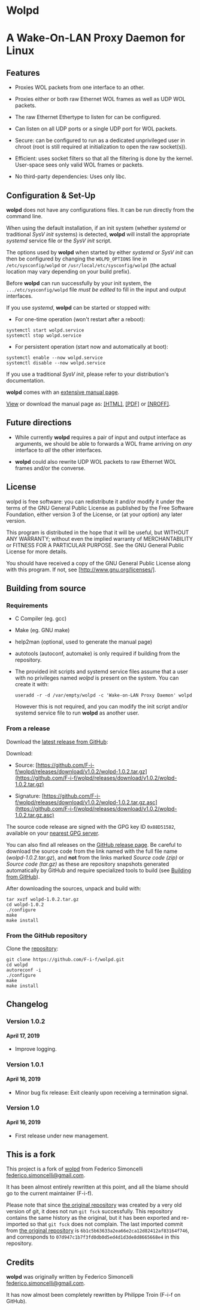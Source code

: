 Wolpd
=====
A Wake-On-LAN Proxy Daemon for Linux
====================================

## Features

* Proxies WOL packets from one interface to an other.

* Proxies either or both raw Ethernet WOL frames as well as UDP WOL
  packets.

* The raw Ethernet Ethertype to listen for can be configured.

* Can listen on all UDP ports or a single UDP port for WOL packets.

* Secure: can be configured to run as a dedicated unprivileged user in
  chroot (root is still required at initialization to open the raw
  socket(s)).

* Efficient: uses socket filters so that all the filtering is done by
  the kernel.  User-space sees only valid WOL frames or packets.

* No third-party dependencies: Uses only libc.

## Configuration & Set-Up

**wolpd** does not have any configurations files.  It can be run
directly from the command line.

When using the default installation, if an init system (whether
_systemd_ or traditional _SysV init_ systems) is detected, **wolpd** will
install the appropriate _systemd_ service file or the _SysV init_ script.

The options used by **wolpd** when started by either _systemd_ or
_SysV init_ can then be configured by changing the `WOLPD_OPTIONS`
line in `/etc/sysconfig/wolpd` or `/usr/local/etc/sysconfig/wolpd`
(the actual location may vary depending on your build prefix).

Before **wolpd** can run successfully by your init system, the
`.../etc/sysconfig/wolpd` file *must be edited* to fill in the input
and output interfaces.

If you use _systemd_, **wolpd** can be started or stopped with:

* For one-time operation (won't restart after a reboot):
``` shell
systemctl start wolpd.service
systemctl stop wolpd.service
```

* For persistent operation (start now and automatically at boot):

``` shell
systemctl enable --now wolpd.service
systemctl disable --now wolpd.service
```

If you use a traditional _SysV init_, please refer to your
distribution's documentation.

**wolpd** comes with an [extensive manual
page](https://htmlpreview.github.io/?https://raw.githubusercontent.com/F-i-f/wolpd/master/wolpd.8.html).

[View](https://htmlpreview.github.io/?https://raw.githubusercontent.com/F-i-f/wolpd/master/wolpd.8.html) or
download the manual page as:
[[HTML]](https://raw.githubusercontent.com/F-i-f/wolpd/master/wolpd.8.html),
[[PDF]](https://raw.githubusercontent.com/F-i-f/wolpd/master/wolpd.8.pdf) or
[[NROFF]](https://raw.githubusercontent.com/F-i-f/wolpd/master/wolpd.8).

## Future directions

* While currently **wolpd** requires a pair of input and output
  interface as arguments, we should be able to forwards a WOL frame
  arriving on _any_ interface to _all_ the other interfaces.

* **wolpd** could also rewrite UDP WOL packets to raw Ethernet WOL
  frames and/or the converse.

## License

wolpd is free software: you can redistribute it and/or
modify it under the terms of the GNU General Public License as
published by the Free Software Foundation, either version 3 of the
License, or (at your option) any later version.

This program is distributed in the hope that it will be useful, but
WITHOUT ANY WARRANTY; without even the implied warranty of
MERCHANTABILITY or FITNESS FOR A PARTICULAR PURPOSE.  See the GNU
General Public License for more details.

You should have received a copy of the GNU General Public License
along with this program.  If not, see [http://www.gnu.org/licenses/].

## Building from source

### Requirements

* C Compiler (eg. gcc)

* Make (eg. GNU make)

* help2man (optional, used to generate the manual page)

* autotools (autoconf, automake) is only required if building from the
  repository.

* The provided init scripts and systemd service files assume that a
  user with no privileges named _wolpd_ is present on the system.  You
  can create it with:
  ```shell
  useradd -r -d /var/empty/wolpd -c 'Wake-on-LAN Proxy Daemon' wolpd
  ```
  However this is not required, and you can modify the init script
  and/or systemd service file to run **wolpd** as another user.

### From a release

Download the [latest release from
GitHub](https://github.com/F-i-f/wolpd/releases/download/v1.0.2/wolpd-1.0.2.tar.gz):

Download:

* Source:
  [https://github.com/F-i-f/wolpd/releases/download/v1.0.2/wolpd-1.0.2.tar.gz](https://github.com/F-i-f/wolpd/releases/download/v1.0.2/wolpd-1.0.2.tar.gz)

* Signature:
  [https://github.com/F-i-f/wolpd/releases/download/v1.0.2/wolpd-1.0.2.tar.gz.asc](https://github.com/F-i-f/wolpd/releases/download/v1.0.2/wolpd-1.0.2.tar.gz.asc)

The source code release are signed with the GPG key ID `0x88D51582`,
available on your [nearest GPG server](https://pgp.mit.edu/).

You can also find all releases on the [GitHub release
page](https://github.com/F-i-f/wolpd/releases/).  Be careful to
download the source code from the link named with the full file name
(_wolpd-1.0.2.tar.gz_), and **not** from the links marked _Source code
(zip)_ or _Source code (tar.gz)_ as these are repository snapshots
generated automatically by GitHub and require specialized tools to
build (see [Building from GitHub](#from-the-github-repository)).

After downloading the sources, unpack and build with:
``` shell
tar xvzf wolpd-1.0.2.tar.gz
cd wolpd-1.0.2
./configure
make
make install
```

### From the GitHub repository

Clone the [repository](https://github.com/F-i-f/wolpd.git):

``` shell
git clone https://github.com/F-i-f/wolpd.git
cd wolpd
autoreconf -i
./configure
make
make install
```

## Changelog

### Version 1.0.2
#### April 17, 2019

* Improve logging.

### Version 1.0.1
#### April 16, 2019

* Minor bug fix release: Exit cleanly upon receiving a termination
  signal.

### Version 1.0
#### April 16, 2019

* First release under new management.

## This is a fork

This project is a fork of [wolpd](https://github.com/simon3z/wolpd)
from Federico Simoncelli <federico.simoncelli@gmail.com>.

It has been almost entirely rewritten at this point, and all the blame
should go to the current maintainer (F-i-f).

Please note that since [the original
repository](https://github.com/simon3z/wolpd) was created by a very
old version of git, it does not run `git fsck` successfully.  This
repository contains the same history as the original, but it has been
exported and re-imported so that `git fsck` does not complain.  The
last imported commit from [the original
repository](https://github.com/simon3z/wolpd) is
`6b1c5b63633a2ea66e2ca12d82412af83164f746`, and corresponds to
`07d947c1b7f3fd0db0d5ed4d1d3de8d8665668e4` in this repository.

## Credits

**wolpd** was originally written by Federico Simoncelli <federico.simoncelli@gmail.com>.

It has now almost been completely rewritten by Philippe Troin (F-i-f on GitHub).

<!--  LocalWords:  WOL UDP Ethertype chroot libc wolpd init eg untar
 -->
<!--  LocalWords:  systemd NROFF gcc help2man autotools autoconf GPG
 -->
<!--  LocalWords:  automake Changelog Simoncelli Troin gz github SysV
 -->
